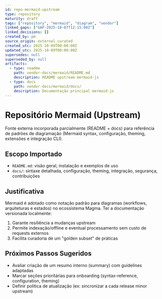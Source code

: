 ```yaml
---
id: repo-mermaid-upstream
type: repository
maturity: draft
tags: ["repository", "mermaid", "diagram", "vendor"]
linked_gaps: ["GAP-2025-10-07T12:15:00Z"]
linked_decisions: []
created_by: pm
source_origin: external_curated
created_utc: 2025-10-09T00:00:00Z
updated_utc: 2025-10-09T00:00:00Z
supersedes: null
superseded_by: null
artifacts:
  - type: readme
    path: vendor-docs/mermaid/README.md
    description: README upstream mermaid-js
  - type: docs
    path: vendor-docs/mermaid/docs/
    description: Documentação principal mermaid-js
---
```


# Repositório Mermaid (Upstream)

Fonte externa incorporada parcialmente (README + docs) para referência de padrões de diagramação (Mermaid syntax, configuração, theming, extensões e integração CLI).

## Escopo Importado

- `README.md`: visão geral, instalação e exemplos de uso
- `docs/`: sintaxe detalhada, configuração, theming, integração, segurança, contribuições

## Justificativa

Mermaid é adotado como notação padrão para diagramas (workflows, arquiteturas e estados) no ecossistema Magma. Ter a documentação versionada localmente:

1. Garante resiliência a mudanças upstream
2. Permite indexação/offline e eventual processamento sem custo de requests externos
3. Facilita curadoria de um "golden subset" de práticas

## Próximos Passos Sugeridos

- Avaliar criação de um resumo interno (summary) com guidelines adaptadas
- Marcar seções prioritárias para onboarding (syntax-reference, configuration, theming)
- Definir política de atualização (ex: sincronizar a cada release minor upstream)
